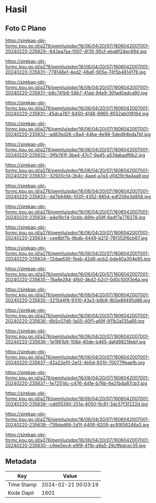 # Hasil

## Foto C Plano

https://sirekap-obj-formc.kpu.go.id/a276/pemilu/pdpr/16/06/04/20/07/1606042007001-20240220-235629--643aa7aa-f007-4f35-95cf-eba8f24ec694.jpg

https://sirekap-obj-formc.kpu.go.id/a276/pemilu/pdpr/16/06/04/20/07/1606042007001-20240220-235631--778148e1-4ed2-48a6-905a-74f5b4814178.jpg

https://sirekap-obj-formc.kpu.go.id/a276/pemilu/pdpr/16/06/04/20/07/1606042007001-20240220-235631--b6c741b6-58b7-41ad-94e9-30fad0adca90.jpg

https://sirekap-obj-formc.kpu.go.id/a276/pemilu/pdpr/16/06/04/20/07/1606042007001-20240220-235631--45dca787-8450-4148-8965-8552ab01816d.jpg

https://sirekap-obj-formc.kpu.go.id/a276/pemilu/pdpr/16/06/04/20/07/1606042007001-20240220-235632--ad82bd26-c8a4-44be-8e98-5ded94bda7bf.jpg

https://sirekap-obj-formc.kpu.go.id/a276/pemilu/pdpr/16/06/04/20/07/1606042007001-20240220-235632--3ffb761f-3be4-47c7-9a45-a57dabadf6b2.jpg

https://sirekap-obj-formc.kpu.go.id/a276/pemilu/pdpr/16/06/04/20/07/1606042007001-20240220-235633--32920c1d-2b4c-4aed-a7a3-d1d29c9a4aa9.jpg

https://sirekap-obj-formc.kpu.go.id/a276/pemilu/pdpr/16/06/04/20/07/1606042007001-20240220-235633--dd7b648b-1035-4352-8854-edf206e3d858.jpg

https://sirekap-obj-formc.kpu.go.id/a276/pemilu/pdpr/16/06/04/20/07/1606042007001-20240220-235634--a4e19c14-0cbb-48fe-a59f-6adf7a776278.jpg

https://sirekap-obj-formc.kpu.go.id/a276/pemilu/pdpr/16/06/04/20/07/1606042007001-20240220-235634--cee8bf7b-9bdb-4449-b212-76f352f6cb67.jpg

https://sirekap-obj-formc.kpu.go.id/a276/pemilu/pdpr/16/06/04/20/07/1606042007001-20240220-235634--12dae630-1beb-42d6-acb2-bde40a304e95.jpg

https://sirekap-obj-formc.kpu.go.id/a276/pemilu/pdpr/16/06/04/20/07/1606042007001-20240220-235635--78a8e284-4fb0-4bd2-b2c1-0d0c100f3e6a.jpg

https://sirekap-obj-formc.kpu.go.id/a276/pemilu/pdpr/16/06/04/20/07/1606042007001-20240220-235635--3215d4f8-9310-43a3-b6b8-9b5e89495d86.jpg

https://sirekap-obj-formc.kpu.go.id/a276/pemilu/pdpr/16/06/04/20/07/1606042007001-20240220-235636--6b5c07d8-1a55-40f1-a69f-911b2a135a89.jpg

https://sirekap-obj-formc.kpu.go.id/a276/pemilu/pdpr/16/06/04/20/07/1606042007001-20240220-235636--1e1961b6-158d-40de-b465-dafd98218ebf.jpg

https://sirekap-obj-formc.kpu.go.id/a276/pemilu/pdpr/16/06/04/20/07/1606042007001-20240220-235637--42a22e10-2ef2-4b5d-9310-70077ffeaefb.jpg

https://sirekap-obj-formc.kpu.go.id/a276/pemilu/pdpr/16/06/04/20/07/1606042007001-20240220-235637--1e72514c-c476-4d1e-b76b-6e21b4a87cb3.jpg

https://sirekap-obj-formc.kpu.go.id/a276/pemilu/pdpr/16/06/04/20/07/1606042007001-20240220-235638--cdd55390-251a-4050-9c81-3dc57f3f222d.jpg

https://sirekap-obj-formc.kpu.go.id/a276/pemilu/pdpr/16/06/04/20/07/1606042007001-20240220-235638--739dad68-2d1f-4406-8209-ac91658246a3.jpg

https://sirekap-obj-formc.kpu.go.id/a276/pemilu/pdpr/16/06/04/20/07/1606042007001-20240220-235630--c9ee5ec4-e9f8-411b-a9a5-29cffbdcec35.jpg


## Metadata

| Key        | Value               |
| ---------- | ------------------- |
| Time Stamp | 2024-02-21 00:03:19 |
| Kode Dapil | 1601                |



